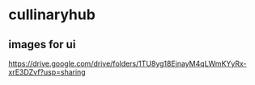 # cullinaryhub
## images for ui
https://drive.google.com/drive/folders/1TU8yg18EjnayM4qLWmKYyRx-xrE3DZvf?usp=sharing
